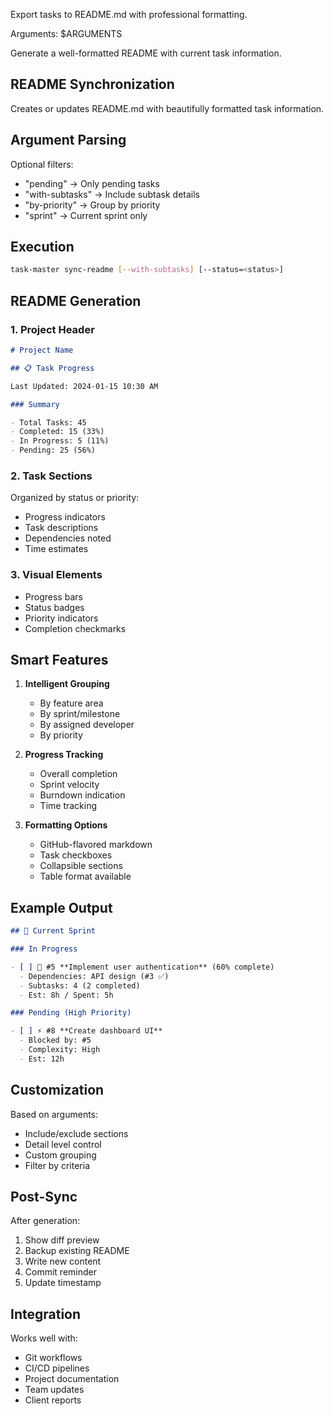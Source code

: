 Export tasks to README.md with professional formatting.

Arguments: $ARGUMENTS

Generate a well-formatted README with current task information.

## README Synchronization

Creates or updates README.md with beautifully formatted task information.

## Argument Parsing

Optional filters:

- "pending" → Only pending tasks
- "with-subtasks" → Include subtask details
- "by-priority" → Group by priority
- "sprint" → Current sprint only

## Execution

```bash
task-master sync-readme [--with-subtasks] [--status=<status>]
```

## README Generation

### 1. **Project Header**

```markdown
# Project Name

## 📋 Task Progress

Last Updated: 2024-01-15 10:30 AM

### Summary

- Total Tasks: 45
- Completed: 15 (33%)
- In Progress: 5 (11%)
- Pending: 25 (56%)
```

### 2. **Task Sections**

Organized by status or priority:

- Progress indicators
- Task descriptions
- Dependencies noted
- Time estimates

### 3. **Visual Elements**

- Progress bars
- Status badges
- Priority indicators
- Completion checkmarks

## Smart Features

1. **Intelligent Grouping**

   - By feature area
   - By sprint/milestone
   - By assigned developer
   - By priority

2. **Progress Tracking**

   - Overall completion
   - Sprint velocity
   - Burndown indication
   - Time tracking

3. **Formatting Options**
   - GitHub-flavored markdown
   - Task checkboxes
   - Collapsible sections
   - Table format available

## Example Output

```markdown
## 🚀 Current Sprint

### In Progress

- [ ] 🔄 #5 **Implement user authentication** (60% complete)
  - Dependencies: API design (#3 ✅)
  - Subtasks: 4 (2 completed)
  - Est: 8h / Spent: 5h

### Pending (High Priority)

- [ ] ⚡ #8 **Create dashboard UI**
  - Blocked by: #5
  - Complexity: High
  - Est: 12h
```

## Customization

Based on arguments:

- Include/exclude sections
- Detail level control
- Custom grouping
- Filter by criteria

## Post-Sync

After generation:

1. Show diff preview
2. Backup existing README
3. Write new content
4. Commit reminder
5. Update timestamp

## Integration

Works well with:

- Git workflows
- CI/CD pipelines
- Project documentation
- Team updates
- Client reports
